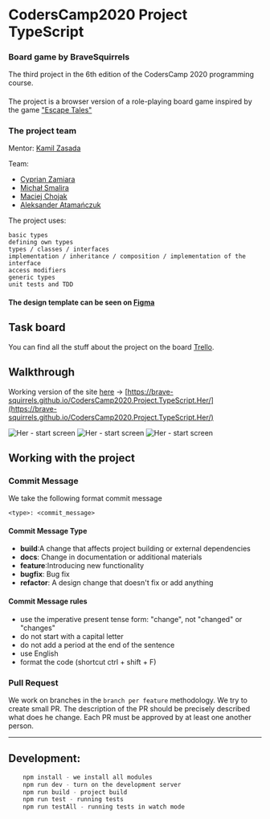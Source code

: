 # CodersCamp2020 Project TypeScript
### Board game by BraveSquirrels

The third project in the 6th edition of the CodersCamp 2020 programming course.

####

The project is a browser version of a role-playing board game inspired by the game ["Escape Tales"](https://lock.me/pl/polska/escape-tales)

### The project team

Mentor: [Kamil Zasada](https://github.com/kam237zasada)

Team:

- [Cyprian Zamiara](https://github.com/Veryyapeee)
- [Michał Smalira](https://github.com/mchojak97)
- [Maciej Chojak](https://github.com/MajStc)
- [Aleksander Atamańczuk](https://github.com/TenGosc007)

The project uses:

```
basic types
defining own types
types / classes / interfaces
implementation / inheritance / composition / implementation of the interface
access modifiers
generic types
unit tests and TDD
```

#### The design template can be seen on [Figma](https://www.figma.com/file/rgcmVIjGFrVnsJw0RGkoFn/Projekt-TS?node-id=0%3A1)

## Task board

You can find all the stuff about the project on the board [Trello](https://trello.com/b/HzFTZcYy/project-3-typescript-her).

## Walkthrough
Working version of the site [here](https://brave-squirrels.github.io/CodersCamp2020.Project.TypeScript.Her/) -> [https://brave-squirrels.github.io/CodersCamp2020.Project.TypeScript.Her/](https://brave-squirrels.github.io/CodersCamp2020.Project.TypeScript.Her/)

![Her - start screen](https://github.com/Brave-squirrels/CodersCamp2020.Project.TypeScript.Her/blob/ending-feature/assets/screen-start.png)
![Her - start screen](https://github.com/Brave-squirrels/CodersCamp2020.Project.TypeScript.Her/blob/ending-feature/assets/screen-menu.png)
![Her - start screen](https://github.com/Brave-squirrels/CodersCamp2020.Project.TypeScript.Her/blob/ending-feature/assets/screen-game.jpg)

## Working with the project

### Commit Message

We take the following format commit message

```
<type>: <commit_message>
```

#### Commit Message Type

- **build**:A change that affects project building or external dependencies
- **docs**: Change in documentation or additional materials
- **feature**:Introducing new functionality
- **bugfix**: Bug fix
- **refactor**: A design change that doesn't fix or add anything

#### Commit Message rules

- use the imperative present tense form: "change", not "changed" or "changes"
- do not start with a capital letter
- do not add a period at the end of the sentence
- use English
- format the code (shortcut ctrl + shift + F)

### Pull Request

We work on branches in the `branch per feature` methodology.
We try to create small PR. The description of the PR should be precisely described
what does he change. Each PR must be approved by at least one
another person.

---
## Development:

```c
    npm install - we install all modules
    npm run dev - turn on the development server
    npm run build - project build
    npm run test - running tests
    npm run testAll - running tests in watch mode
```
